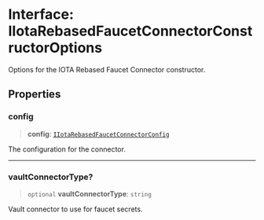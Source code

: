 # Interface: IIotaRebasedFaucetConnectorConstructorOptions

Options for the IOTA Rebased Faucet Connector constructor.

## Properties

### config

> **config**: [`IIotaRebasedFaucetConnectorConfig`](IIotaRebasedFaucetConnectorConfig.md)

The configuration for the connector.

***

### vaultConnectorType?

> `optional` **vaultConnectorType**: `string`

Vault connector to use for faucet secrets.
